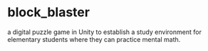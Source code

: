 # block_blaster
a digital puzzle game in Unity to establish a study environment for elementary students where they can practice mental math.
